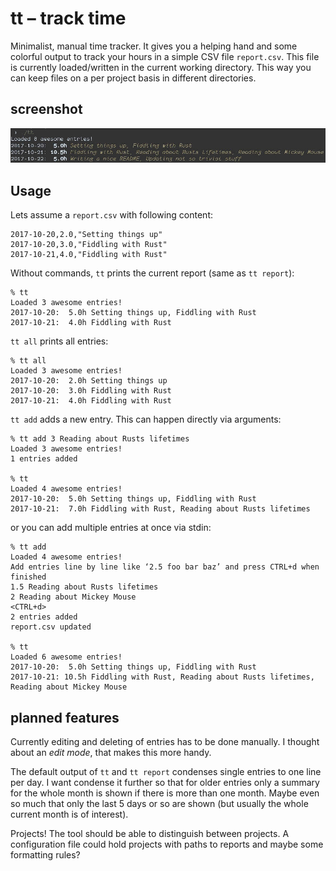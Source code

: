 tt – track time
===============

Minimalist, manual time tracker. It gives you a helping hand and some colorful output to track your hours in a simple CSV file `report.csv`. This file is currently loaded/written in the current working directory. This way you can keep files on a per project basis in different directories.

screenshot
----------

![screenshot](scrot.jpg)

Usage
-----

Lets assume a `report.csv` with following content:

```csv
2017-10-20,2.0,"Setting things up"
2017-10-20,3.0,"Fiddling with Rust"
2017-10-21,4.0,"Fiddling with Rust"
```

Without commands, `tt` prints the current report (same as `tt report`):

```
% tt
Loaded 3 awesome entries!
2017-10-20:  5.0h Setting things up, Fiddling with Rust
2017-10-21:  4.0h Fiddling with Rust
```

`tt all` prints all entries:

```
% tt all
Loaded 3 awesome entries!
2017-10-20:  2.0h Setting things up
2017-10-20:  3.0h Fiddling with Rust
2017-10-21:  4.0h Fiddling with Rust
```

`tt add` adds a new entry. This can happen directly via arguments:

```
% tt add 3 Reading about Rusts lifetimes
Loaded 3 awesome entries!
1 entries added

% tt
Loaded 4 awesome entries!
2017-10-20:  5.0h Setting things up, Fiddling with Rust
2017-10-21:  7.0h Fiddling with Rust, Reading about Rusts lifetimes
```

or you can add multiple entries at once via stdin:

```
% tt add
Loaded 4 awesome entries!
Add entries line by line like ‘2.5 foo bar baz’ and press CTRL+d when finished
1.5 Reading about Rusts lifetimes
2 Reading about Mickey Mouse
<CTRL+d>
2 entries added
report.csv updated

% tt
Loaded 6 awesome entries!
2017-10-20:  5.0h Setting things up, Fiddling with Rust
2017-10-21: 10.5h Fiddling with Rust, Reading about Rusts lifetimes, Reading about Mickey Mouse
```

planned features
----------------

Currently editing and deleting of entries has to be done manually. I thought about an _edit mode_, that makes this more handy.

The default output of `tt` and `tt report` condenses single entries to one line per day. I want condense it further so that for older entries only a summary for the whole month is shown if there is more than one month. Maybe even so much that only the last 5 days or so are shown (but usually the whole current month is of interest).

Projects! The tool should be able to distinguish between projects. A configuration file could hold projects with paths to reports and maybe some formatting rules?
